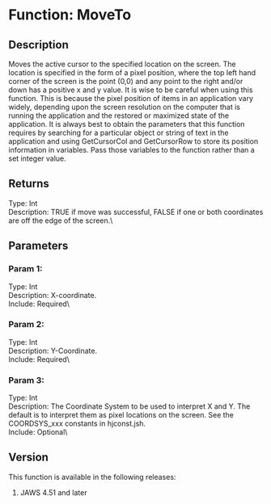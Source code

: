 # Function: MoveTo

## Description

Moves the active cursor to the specified location on the screen. The
location is specified in the form of a pixel position, where the top
left hand corner of the screen is the point (0,0) and any point to the
right and/or down has a positive x and y value. It is wise to be careful
when using this function. This is because the pixel position of items in
an application vary widely, depending upon the screen resolution on the
computer that is running the application and the restored or maximized
state of the application. It is always best to obtain the parameters
that this function requires by searching for a particular object or
string of text in the application and using GetCursorCol and
GetCursorRow to store its position information in variables. Pass those
variables to the function rather than a set integer value.

## Returns

Type: Int\
Description: TRUE if move was successful, FALSE if one or both
coordinates are off the edge of the screen.\

## Parameters

### Param 1:

Type: Int\
Description: X-coordinate.\
Include: Required\

### Param 2:

Type: Int\
Description: Y-Coordinate.\
Include: Required\

### Param 3:

Type: Int\
Description: The Coordinate System to be used to interpret X and Y. The
default is to interpret them as pixel locations on the screen. See the
COORDSYS_xxx constants in hjconst.jsh.\
Include: Optional\

## Version

This function is available in the following releases:

1.  JAWS 4.51 and later
